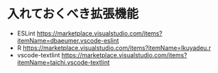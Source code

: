 # 入れておくべき拡張機能
- ESLint
https://marketplace.visualstudio.com/items?itemName=dbaeumer.vscode-eslint
- R
https://marketplace.visualstudio.com/items?itemName=Ikuyadeu.r
- vscode-textlint
https://marketplace.visualstudio.com/items?itemName=taichi.vscode-textlint

